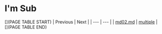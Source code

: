 # I'm Sub

[](PAGE TABLE START)
| Previous | Next |
| --- | --- |
| [md02.md](..\md02.md) | [multiple](..) |
[](PAGE TABLE END)

